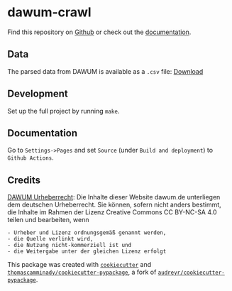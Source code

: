 # dawum-crawl

Find this repository on [Github](https://github.com/thomascamminady/dawum-crawl) or check out the [documentation](https://thomascamminady.github.io/dawum-crawl).

## Data

The parsed data from DAWUM is available as a `.csv` file: [Download](https://raw.githubusercontent.com/thomascamminady/dawum-crawl/refs/heads/main/data/dawum.csv)

## Development

Set up the full project by running `make`.

## Documentation

Go to `Settings->Pages` and set `Source` (under `Build and deployment`) to `Github Actions`.

## Credits

[DAWUM Urheberrecht](https://dawum.de/Urheberrecht/):
Die Inhalte dieser Website dawum.de unterliegen dem deutschen Urheberrecht. Sie können, sofern nicht anders bestimmt, die Inhalte im Rahmen der Lizenz Creative Commons CC BY-NC-SA 4.0 teilen und bearbeiten, wenn

    - Urheber und Lizenz ordnungsgemäß genannt werden,
    - die Quelle verlinkt wird,
    - die Nutzung nicht-kommerziell ist und
    - die Weitergabe unter der gleichen Lizenz erfolgt

This package was created with [`cookiecutter`](https://github.com/audreyr/cookiecutter) and [`thomascamminady/cookiecutter-pypackage`](https://github.com/thomascamminady/cookiecutter-pypackage), a fork of [`audreyr/cookiecutter-pypackage`](https://github.com/audreyr/cookiecutter-pypackage).
